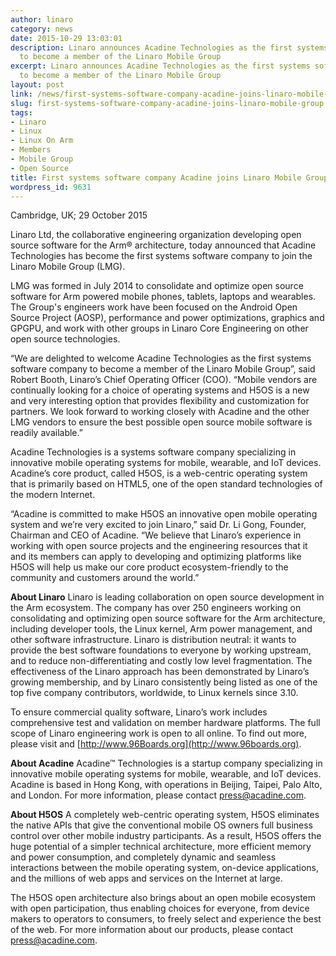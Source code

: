 ```yaml
---
author: linaro
category: news
date: 2015-10-29 13:03:01
description: Linaro announces Acadine Technologies as the first systems software company
  to become a member of the Linaro Mobile Group
excerpt: Linaro announces Acadine Technologies as the first systems software company
  to become a member of the Linaro Mobile Group
layout: post
link: /news/first-systems-software-company-acadine-joins-linaro-mobile-group/
slug: first-systems-software-company-acadine-joins-linaro-mobile-group
tags:
- Linaro
- Linux
- Linux On Arm
- Members
- Mobile Group
- Open Source
title: First systems software company Acadine joins Linaro Mobile Group
wordpress_id: 9631
---
```


Cambridge, UK; 29 October 2015

Linaro Ltd, the collaborative engineering organization developing open source software for the Arm® architecture, today announced that Acadine Technologies has become the first systems software company to join the Linaro Mobile Group (LMG).

LMG was formed in July 2014 to consolidate and optimize open source software for Arm powered mobile phones, tablets, laptops and wearables. The Group's engineers work have been focused on the Android Open Source Project (AOSP), performance and power optimizations, graphics and GPGPU, and work with other groups in Linaro Core Engineering on other open source technologies.

“We are delighted to welcome Acadine Technologies as the first systems software company to become a member of the Linaro Mobile Group”, said Robert Booth, Linaro’s Chief Operating Officer (COO). “Mobile vendors are continually looking for a choice of operating systems and H5OS is a new and very interesting option that provides flexibility and customization for partners. We look forward to working closely with Acadine and the other LMG vendors to ensure the best possible open source mobile software is readily available.”

Acadine Technologies is a systems software company specializing in innovative mobile operating systems for mobile, wearable, and IoT devices. Acadine’s core product, called H5OS, is a web-centric operating system that is primarily based on HTML5, one of the open standard technologies of the modern Internet.

“Acadine is committed to make H5OS an innovative open mobile operating system and we’re very excited to join Linaro,” said Dr. Li Gong, Founder, Chairman and CEO of Acadine. “We believe that Linaro’s experience in working with open source projects and the engineering resources that it and its members can apply to developing and optimizing platforms like H5OS will help us make our core product ecosystem-friendly to the community and customers around the world.”

**About Linaro**
Linaro is leading collaboration on open source development in the Arm ecosystem. The company has over 250 engineers working on consolidating and optimizing open source software for the Arm architecture, including developer tools, the Linux kernel, Arm power management, and other software infrastructure. Linaro is distribution neutral: it wants to provide the best software foundations to everyone by working upstream, and to reduce non-differentiating and costly low level fragmentation. The effectiveness of the Linaro approach has been demonstrated by Linaro’s growing membership, and by Linaro consistently being listed as one of the top five company contributors, worldwide, to Linux kernels since 3.10.

To ensure commercial quality software, Linaro’s work includes comprehensive test and validation on member hardware platforms. The full scope of Linaro engineering work is open to all online. To find out more, please visit []() and [http://www.96Boards.org](http://www.96boards.org).

**About Acadine**
Acadine™ Technologies is a startup company specializing in innovative mobile operating systems for mobile, wearable, and IoT devices. Acadine is based in Hong Kong, with operations in Beijing, Taipei, Palo Alto, and London. For more information, please contact [press@acadine.com](mailto:press@xyz.com).

**About H5OS**
A completely web-centric operating system, H5OS eliminates the native APIs that give the conventional mobile OS owners full business control over other mobile industry participants. As a result, H5OS offers the huge potential of a simpler technical architecture, more efficient memory and power consumption, and completely dynamic and seamless interactions between the mobile operating system, on-device applications, and the millions of web apps and services on the Internet at large.

The H5OS open architecture also brings about an open mobile ecosystem with open participation, thus enabling choices for everyone, from device makers to operators to consumers, to freely select and experience the best of the web. For more information about our products, please contact [press@acadine.com](mailto:press@acadine.com).